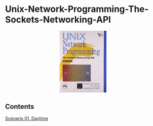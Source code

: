 # Unix-Network-Programming-The-Sockets-Networking-API


<p align="center">
  <img src="./cover.jpg" style="width: 30%;">
</p>

## Contents
[Scenario 01. Daytime](./scenario-01-daytime)

